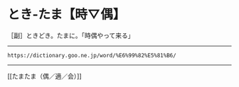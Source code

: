 # とき‐たま【時▽偶】

［副］ときどき。たまに。「時偶やって来る」

---
`https://dictionary.goo.ne.jp/word/%E6%99%82%E5%81%B6/`

---
[[たまたま（偶／適／会）]]